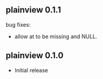 ## plainview 0.1.1

bug fixes:

  * allow at to be missing and NULL.

## plainview 0.1.0

* Initial release
